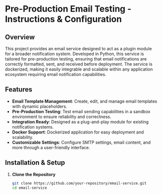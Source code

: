 # Pre-Production Email Testing - Instructions & Configuration

## Overview
This project provides an email service designed to act as a plugin module for a broader notification system. Developed in Python, this service is tailored for pre-production testing, ensuring that email notifications are correctly formatted, sent, and received before deployment. The service is dockerized, making it easily integrable and scalable within any application ecosystem requiring email notification capabilities.

## Features
- **Email Template Management**: Create, edit, and manage email templates with dynamic placeholders.
- **Pre-Production Testing**: Test email sending capabilities in a sandbox environment to ensure reliability and correctness.
- **Integration Ready**: Designed as a plug-and-play module for existing notification systems.
- **Docker Support**: Dockerized application for easy deployment and scalability.
- **Customizable Settings**: Configure SMTP settings, email content, and more through a user-friendly interface.

## Installation & Setup
1. **Clone the Repository**
   ```bash
   git clone https://github.com/your-repository/email-service.git
   cd email-service



